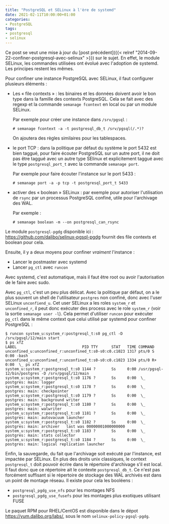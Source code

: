 ```yaml
---
title: "PostgreSQL et SELinux à l'ère de systemd"
date: 2021-02-11T10:00:00+01:00
categories:
- PostgreSQL
tags:
- postgresql
- selinux
---
```


Ce post se veut une mise à jour du [post précédent]({{< relref
"2014-09-22-confiner-postgresql-avec-selinux" >}}) sur le sujet. En
effet, le module SELinux, les commandes utilisées ont évolué avec
l'adoption de systemd. Les principes restent les mêmes.

<!--more-->

Pour confiner une instance PostgreSQL avec SELinux, il faut configurer
plusieurs éléments :

* Les « file contexts » : les binaires et les données doivent avoir le
  bon type dans la famille des contexts PostgreSQL. Cela se fait avec
  des regexp et la commande `semanage fcontext` en local ou par un
  module SELinux.
  
  Par exemple pour créer une instance dans `/srv/pgsql` :

  ``` console
  # semanage fcontext -a -t postgresql_db_t /srv/pgsql(/.*)?
  ```
  
  On ajoutera des règles similaires pour les tablespaces.

* le port TCP : dans la politique par défaut du système le port 5432
  est bien taggué, pour faire écouter PostgreSQL sur un autre port, il
  ne doit pas être taggué avec un autre type SElinux et explicitement
  taggué avec le type `postgresql_port_t` avec la commande `semanage
  port`.
  
  Par exemple pour faire écouter l'instance sur le port 5433 :
  
  ``` console
  # semanage port -a -p tcp -t postgresql_port_t 5433
  ```

* activer des « boolean » SELinux : par exemple pour autoriser
  l'utilisation de `rsync` par un processus PostgreSQL confiné, utile
  pour l'archivage des WAL.
  
  Par exemple :
  
  ``` console
  # semanage boolean -m --on postgresql_can_rsync
  ```

Le module `postgresql-pgdg` disponible ici :
<https://github.com/dalibo/selinux-pgsql-pgdg> fournit des file
contexts et boolean pour cela.

Ensuite, il y a deux moyens pour confiner *vraiment* l'instance :

* Lancer le postmaster avec systemd
* Lancer `pg_ctl` avec `runcon`

Avec systemd, c'est automatique, mais il faut être root ou avoir
l'autorisation de le faire avec sudo.

Avec `pg_ctl`, c'est un peu plus délicat. Avec la politique par
défaut, on a le plus souvent un shell de l'utilisateur `postgres` non
confiné, donc avec l'user SELinux `unconfiend_u`. Cet user SELinux a
les roles `system_r` et `unconfined_r`, il peut donc exécuter des
process avec le role `system_r` (voir la sortie `semanage user
-l`). Cela permet d'utiliser `runcon` pour exécuter `pg_ctl` dans le
même context que celui utilisé par systemd pour confiner PostgreSQL :

``` console
$ runcon system_u:system_r:postgresql_t:s0 pg_ctl -D /srv/pgsql/12/main start
$ ps xfZ
LABEL                             PID TTY      STAT   TIME COMMAND
unconfined_u:unconfined_r:unconfined_t:s0-s0:c0.c1023 1317 pts/0 S   0:00 -bash
unconfined_u:unconfined_r:unconfined_t:s0-s0:c0.c1023 1334 pts/0 R+   0:00  \_ ps xfZ
system_u:system_r:postgresql_t:s0 1144 ?       Ss     0:00 /usr/pgsql-12/bin/postgres -D /srv/pgsql/12/main
system_u:system_r:postgresql_t:s0 1176 ?       Ss     0:00  \_ postgres: main: logger
system_u:system_r:postgresql_t:s0 1178 ?       Ss     0:00  \_ postgres: main: checkpointer
system_u:system_r:postgresql_t:s0 1179 ?       Ss     0:00  \_ postgres: main: background writer
system_u:system_r:postgresql_t:s0 1180 ?       Ss     0:00  \_ postgres: main: walwriter
system_u:system_r:postgresql_t:s0 1181 ?       Ss     0:00  \_ postgres: main: autovacuum launcher
system_u:system_r:postgresql_t:s0 1182 ?       Ss     0:00  \_ postgres: main: archiver   last was 00000001000000000
system_u:system_r:postgresql_t:s0 1183 ?       Ss     0:00  \_ postgres: main: stats collector
system_u:system_r:postgresql_t:s0 1184 ?       Ss     0:00  \_ postgres: main: logical replication launcher
```

Enfin, la sauvegarde, du fait que l'archivage soit exécuté par
l'instance, est impactée par SELinux. En plus des droits unix
classiques, le context `postgresql_t` doit pouvoir écrire dans le
répertoire d'archivage s'il est local. Il faut donc que ce répertoire
ait le contexte `postgresql_db_t`. Ce n'est pas forcément suffisant si
le répertoire de stockage des WAL archivés est dans un point de
montage réseau. Il existe pour cela les booléens :

* `postgresql_pgdg_use_nfs` pour les montages NFS
* `postgresql_pgdg_use_fusefs` pour les montages plus exotiques utilisant FUSE

Le paquet RPM pour RHEL/CentOS est disponible dans le dépot
<https://yum.dalibo.org/labs/>, sous le nom
`selinux-policy-pgsql-pgdg`.

